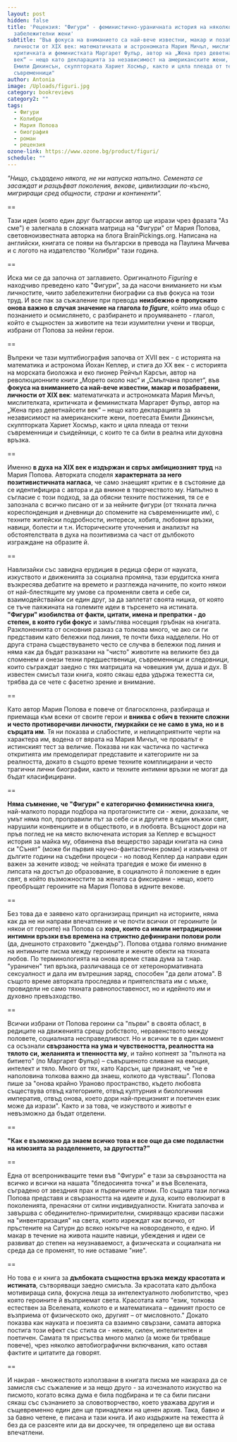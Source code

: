 ```yaml
---
layout: post
hidden: false
title: 'Рецензия: "Фигури" - феминистично-ураничната история на няколко
  забележителни жени'
subtitle: "Във фокуса на вниманието са най-вече известни, макар и позабравени,
  личности от XIX век: математичката и астрономката Мария Мичъл, мислителката,
  критичката и феминистката Маргарет Фулър, автор на „Жена през деветнайсети
  век“ – нещо като декларацията за независимост на американските жени, поетесата
  Емили Дикинсън, скулпторката Хариет Хосмър, както и цяла плеада от техни
  съвременници"
author: Antonia
image: /Uploads/figuri.jpg
category: bookreviews
category2: ""
tags:
  - Фигури
  - Колибри
  - Мария Попова
  - биография
  - роман
  - рецензия
ozone-link: https://www.ozone.bg/product/figuri/
schedule: ""
---
```

*"Нищо, създадено някога, не ни напуска напълно. Семената се засаждат и разцъфват поколения, векове, цивилизации по-късно, мигриращи сред общности, страни и континенти".*

\==

Тази идея (която един друг български автор ще изрази чрез фразата "Аз сме") е залегнала в сложната матрица на "Фигури" от Мария Попова, световноизвестната авторка на блога BrainPickings.org. Написана на английски, книгата се появи на български в превода на Паулина Мичева и с логото на издателство "Колибри" тази година. 

\==

Иска ми се да започна от заглавието. Оригиналното *Figuring* е находчиво преведено като "Фигури", за да насочи вниманието ни към личностите, чиито забележителни биографии са във фокуса на този труд. И все пак за съжаление при превода **неизбежно е пропуснато онова важно в случая значение на глагола *to figure***, който има общо с познанието и осмислянето, с разбирането и проумяването - глагол, който е същностен за животите на тези изумителни учени и творци, избрани от Попова за нейни герои. 

\==

Въпреки че тази мултибиография започва от XVII век - с историята на математика и астронома Йохан Кеплер, и стига до XX век - с историята на морската биоложка и еко пионер Рейчъл Карсън, автор на революционните книги „Морето около нас“ и „Смълчана пролет“, във **фокуса на вниманието са най-вече известни, макар и позабравени, личности от XIX век**: математичката и астрономката Мария Мичъл, мислителката, критичката и феминистката Маргарет Фулър, автор на „Жена през деветнайсети век“ – нещо като декларацията за независимост на американските жени, поетесата Емили Дикинсън, скулпторката Хариет Хосмър, както и цяла плеада от техни съвременници и съидейници, с които те са били в реална или духовна връзка.   

\==

Именно **в духа на XIX век е издържан и свръх амбициозният труд** на Мария Попова. Авторката споделя **характерната за него позитивистичната нагласа**, че само знаещият критик е в състояние да се идентифицира с автора и да вникне в творчеството му. Напълно в съгласие с този подход, за да обясни техните постижения, тя се е запознала с всичко писано от и за нейните фигури (от тяхната лична кореспонденция и дневници до спомените на съвременниците им), с техните житейски подробности, интереси, хобита, любовни връзки, навици, болести и т.н. Историческите уточнения и анализът на обстоятелствата в духа на позитивизма са част от дълбокото изграждане на образите й. 

\==

Навлизайки със завидна ерудиция в редица сфери от науката, изкуството и движенията за социална промяна, тази ерудитска книга възкресява дебатите на времето и разглежда начините, по които някои от най-блестящите му умове са променяли света и себе си, взаимодействайки си един друг, за да заплетат своята нишка, от която се тъче паяжината на големите идеи в търсенето на истината. **"Фигури" изобилства от факти, цитати, имена и препратки - до степен, в която губи фокус** и замъглява носещия гръбнак на книгата. Разклоненията от основния разказ са толкова много, че ако си ги представим като бележки под линия, те почти биха надделели. Но от друга страна съществуването често се случва в бележки под линия и няма как да бъдат разказани на "чисто" животите на великите без да споменем и онези техни предшественици, съвременници и следовници, които съграждат заедно с тях матрицата на човешкия ум, душа и дух. В известен смисъл тази книга, която сякаш едва удържа тежестта си, трябва да се чете с фасетно зрение и внимание. 

\==

Като автор Мария Попова е повече от благосклонна, разбираща и приемаща към всеки от своите герои и **вниква с обич в техните сложни и често противоречиви личности, гмуркайки се не само в ума, но и в сърцата им**. Тя ни показва и слабостите, и нелицеприятните черти на характера им, водена от вярата на Мария Мичъл, че провалът е истинският тест за величие. Показва ни как частичка по частичка откритията им премоделират представите и категориите ни за реалността, докато в същото време техните комплицирани и често трагични лични биографии, както и техните интимни връзки не могат да бъдат класифицирани.

\==

**Няма съмнение, че "Фигури" е категорично феминистична книга**, най-малкото поради подбора на протагонистите си - жени, доказали, че умът няма пол, проправили път за себе си и другите в един мъжки свят, нарушили конвенциите и в обществото, и в любовта. Всъщност дори на пръв поглед не на място включената история за Кеплер е всъщност история за майка му, обвинена във вещерство заради книгата на сина си "Сънят" (може би първия научно-фантастичен роман) и измъчена от дългите години на съдебни процеси - но повод Кеплер да направи един важен за жените извод: че нейната трагедия е може би именно в липсата на достъп до образование, в социалното й положение в един свят, в който възможностите за жената са фиксирани - нещо, което преобръщат героините на Мария Попова в идните векове. 

\==

Без това да е заявено като организиращ принцип на историите, няма как да не ни направи впечатление и че почти всички от героините (и някои от героите) на Попова са **хора, които са имали нетрадиционни интимни връзки във времена на стриктно дефинирани полови роли** (да, днешното страховито "джендър"). Попова отдава голямо внимание на интимните писма между героините и жените обекти на тяхната любов. По терминологията на онова време става дума за т.нар. "ураничен" тип връзка, различаваща се от хетеронормативната сексуалност и дала им вътрешния заряд, способен "да дели атома". В същото време авторката проследява и приятелствата им с мъже, провидели не само тяхната равнопоставеност, но и идейното им и духовно превъзходство. 

\==

Всички избрани от Попова героини са "първи" в своята област, в редиците на движенията срещу робството, неравенството между половете, социалната несправедливост. Но и всички те в един момент са осъзнали **свързаността на ума и чувствеността, реалността на тялото си, желанията и тленността му**, и тайно копнеят за "пълнота на битието" (по Маргарет Фулър) – съвършеното сливане на емоция, интелект и тяло. Много от тях, като Карсън, ще признаят, че "не е наполовина толкова важно да знаеш, колкото да чувстваш". Попова пише за "онова крайно Ураново пространство, където любовта съществува отвъд категориите, отвъд културния и биологичния императив, отвъд онова, което дори най-прецизният и поетичен език може да изрази". Както и за това, че изкуството и животът е невъзможно да бъдат отделени.

\==

**"Как е възможно да знаем всичко това и все още да сме подвластни на илюзията за разделението, за другостта?"**

\==

Една от всепроникващите теми във "Фигури" е тази за свързаността на всичко и всички на нашата "бледосинята точка" и във Вселената, съградено от звездния прах и първичните атоми. По същата тази логика Попова представя и свързаността на идеите и духа, които еволюират в поколенията, пренасяни от силни индивидуалности. Книгата започва и завършва с обединително-примирителни, смиряващо красиви пасажи на "инвентаризация" на света, които изреждат как всичко, от пръстените на Сатурн до всяко нокътче на новороденото, е едно. И макар в течение на живота нашите навици, убеждения и идеи се развиват до степен на неузнаваемост, а физическата и социалната ни среда да се променят, то ние оставаме "ние". 

\==

Но това е и книга за **дълбоката същностна връзка между красотата и истината**, сътворяващи заедно смисъла. За красотата като дълбока мотивираща сила, фокусна леща за интелектуалното любопитство, чрез която героините й възприемат света. Красотата като "език, толкова естествен за Вселената, колкото е и математиката – единият просто се възприема от физическото око, другият – от мисловното." Докато показва как науката и поезията са взаимно свързани, самата авторка постига този ефект със стила си - нежен, силен, интелигентен и поетичен. Самата тя присъства много малко (а може би трябваше повече), чрез няколко автобиографични включвания, като оставя фактите и цитатите да говорят.

\==

И накрая - множеството използвани в книгата писма ме накараха да се замисля със съжаление и за нещо друго - за изчезналото изкуство на писмото, когато всяка дума е била подбирана и те са били писани сякаш със съзнанието за словотворчество, което уважава другия и същевременно един ден ще принадлежи на ценен архив. Така, бавно и за бавно четене, е писана и тази книга. И ако издържите на тежестта й без да се разсеяте или да ви доскучее, тя определено ще ви остава впечатлени.